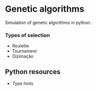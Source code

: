 # Genetic algorithms
Simulation of genetic algorithms in python.

### Types of selection
- Roulette
- Tournament
- Dizimação

## Python resources
- Type hints